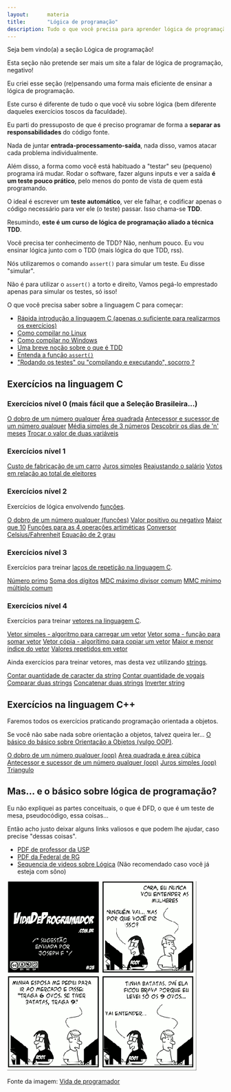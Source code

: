 ```yaml
---
layout:      materia
title:       "Lógica de programação"
description: Tudo o que você precisa para aprender lógica de programação
---
```


Seja bem vindo(a) a seção Lógica de programação!

Esta seção não pretende ser mais um site a falar de lógica de programação, negativo!

Eu criei esse seção (re)pensando uma forma mais eficiente de ensinar a lógica de programação.

Este curso é diferente de tudo o que você viu sobre lógica (bem diferente daqueles exercícios toscos da faculdade).

Eu parti do pressuposto de que é preciso programar de forma a __separar as responsabilidades__ do código fonte.

Nada de juntar __entrada-processamento-saída__, nada disso, vamos atacar cada problema individualmente.

Além disso, a forma como você está habituado a "testar" seu (pequeno) programa irá mudar. Rodar o software,
fazer alguns inputs e ver a saída __é um teste pouco prático__, pelo menos do ponto de vista de quem está
programando.

O ideal é escrever um __teste automático__, ver ele falhar, e codificar apenas o código necessário para ver ele
(o teste) passar. Isso chama-se __TDD__.

Resumindo, __este é um curso de lógica de programação aliado a técnica TDD__.

Você precisa ter conhecimento de TDD? Não, nenhum pouco. Eu vou ensinar lógica junto com o TDD (mais lógica do que TDD, rss).

Nós utilizaremos o comando `assert()` para simular um teste. Eu disse "simular".

Não é para utilizar o `assert()` a torto e direito, Vamos pegá-lo emprestado apenas para simular os testes, só isso!

O que você precisa saber sobre a linguagem C para começar:

- [Rápida introdução a linguagem C (apenas o suficiente para realizarmos os exercícios)](/logica-de-programacao/introducao-linguagem-c/)
- [Como compilar no Linux](/logica-de-programacao/como-compilar-no-linux/)
- [Como compilar no Windows]()
- [Uma breve noção sobre o que é TDD](/logica-de-programacao/o-que-e-tdd/)
- [Entenda a função `assert()`](/logica-de-programacao/entendendo-o-assert-c/)
- ["Rodando os testes" ou "compilando e executando", socorro ?](/logica-de-programacao/rodando-os-testes/)



Exercícios na linguagem C
---

### Exercícios nível 0 (mais fácil que a Seleção Brasileira...)

<div class="list-group">
    <a href="/logica-de-programacao/c-dobro/" class="list-group-item">O dobro de um número qualquer</a>
    <a href="/logica-de-programacao/c-area-quadrada/" class="list-group-item">Área quadrada</a>
    <a href="/logica-de-programacao/c-antecessor-sucessor/" class="list-group-item">Antecessor e sucessor de um número qualquer</a>
    <a href="/logica-de-programacao/c-media-simples/" class="list-group-item">Média simples de 3 números</a>
    <a href="/logica-de-programacao/c-dias-n-meses/" class="list-group-item">Descobrir os dias de 'n' meses</a>
    <a href="/logica-de-programacao/c-duas-variaveis/" class="list-group-item">Trocar o valor de duas variáveis</a>
</div> 


### Exercícios nível 1

<div class="list-group">
    <a href="/logica-de-programacao/c-custo-carro/" class="list-group-item">Custo de fabricação de um carro</a>
    <a href="/logica-de-programacao/c-juros-simples/" class="list-group-item">Juros simples</a>
    <a href="/logica-de-programacao/c-salario-reajuste/" class="list-group-item">Reajustando o salário</a>
    <a href="/logica-de-programacao/c-eleitores/" class="list-group-item">Votos em relação ao total de eleitores</a>
</div> 



### Exercícios nível 2

Exercícios de lógica envolvendo [funções]().

<div class="list-group">
    <a href="/logica-de-programacao/c-dobro-func/" class="list-group-item">O dobro de um número qualquer (funções)</a>
    <a href="/logica-de-programacao/c-positivo/" class="list-group-item">Valor positivo ou negativo</a>
    <a href="/logica-de-programacao/c-maior-que-dez/" class="list-group-item">Maior que 10</a>
    <a href="/logica-de-programacao/c-operacoes-mat/" class="list-group-item">Funções para as 4 operações artiméticas</a>
    <a href="/logica-de-programacao/c-celsius-fahrenheit/" class="list-group-item">Conversor Celsius/Fahrenheit</a>
    <a href="/logica-de-programacao/c-equacao-2grau/" class="list-group-item">Equação de 2 grau</a>
</div> 


### Exercícios nível 3

Exercícios para treinar [laços de repetição na linguagem C]().

<div class="list-group">
    <a href="/logica-de-programacao/c-primo/" class="list-group-item">Número primo</a>
    <a href="/logica-de-programacao/c-soma-digitos/" class="list-group-item">Soma dos dígitos</a>
    <a href="/logica-de-programacao/c-mdc/" class="list-group-item">MDC máximo divisor comum</a>
    <a href="/logica-de-programacao/c-mmc/" class="list-group-item">MMC mínimo múltiplo comum</a>
</div> 


### Exercícios nível 4

Exercícios para treinar [vetores na linguagem C]().

<div class="list-group">
    <a href="/logica-de-programacao/c-vetor-simples/" class="list-group-item">Vetor simples - algoritmo para carregar um vetor</a>
    <a href="/logica-de-programacao/c-vetor-soma/" class="list-group-item">Vetor soma - função para somar vetor</a>
    <a href="/logica-de-programacao/c-vetor-copia/" class="list-group-item">Vetor cópia - algorítimo para copiar um vetor</a>
    <a href="/logica-de-programacao/c-vetor-maior-menor-indice/" class="list-group-item">Maior e menor índice do vetor</a>
    <a href="/logica-de-programacao/c-vetor-valores-repetidos/" class="list-group-item">Valores repetidos em vetor</a>
</div> 

Ainda exercícios para treinar vetores, mas desta vez utilizando [strings]().

<div class="list-group">
    <a href="/logica-de-programacao/c-strings-contar/" class="list-group-item">Contar quantidade de caracter da string</a>
    <a href="/logica-de-programacao/c-strings-contar-vogais/" class="list-group-item">Contar quantidade de vogais</a>
    <a href="/logica-de-programacao/c-strings-comparar/" class="list-group-item">Comparar duas strings</a>
    <a href="/logica-de-programacao/c-strings-concatenar/" class="list-group-item">Concatenar duas strings</a>
    <a href="/logica-de-programacao/c-strings-reverse/" class="list-group-item">Inverter string </a>
</div> 




Exercícios na linguagem C++
---

Faremos todos os exercícios praticando programação orientada a objetos.

Se você não sabe nada sobre orientação a objetos, talvez queira ler...
[O básico do básico sobre Orientação a Objetos (vulgo OOP)]().

<div class="list-group">
    <a href="/logica-de-programacao/cpp-calc-dobro/" class="list-group-item">O dobro de um número qualquer (oop)</a>
    <a href="/logica-de-programacao/cpp-area-quadra-cubo/" class="list-group-item">Area quadrada e área cúbica</a>
    <a href="/logica-de-programacao/cpp-antecessor-sucessor/" class="list-group-item">Antecessor e sucessor de um número qualquer (oop)</a>
    <a href="/logica-de-programacao/cpp-juros-simples/" class="list-group-item">Juros simples (oop)</a>
    <a href="/logica-de-programacao/cpp-triangulo/" class="list-group-item">Triangulo</a>
</div> 



Mas... e o básico sobre lógica de programação?
---

Eu não expliquei as partes conceituais, o que é DFD, o que é um teste de mesa, pseudocódigo, essa coisas...

Então acho justo deixar alguns links valiosos e que podem lhe ajudar, caso precise "dessas coisas".

- [PDF de professor da USP ](http://www.ime.usp.br/~slago/pl-1.pdf "link-externo")
- [PDF da Federal de RG](http://www.dca.ufrn.br/~affonso/DCA800/pdf/algoritmos_parte1.pdf "link-externo")
- [Sequencia de videos sobre Lógica](http://www.cursou.com.br/informatica/curso-logica-de-programacao/ "link-externo")
 (Não recomendado caso você já esteja com sôno)


![Figura satirizando a logica de programação](vida-prog-25.png "Tirinha satirizando a logica de programação")

Fonte da imagem: [Vida de programador](http://vidadeprogramador.com.br/2011/03/22/logica-de-programacao/ "link-externo")